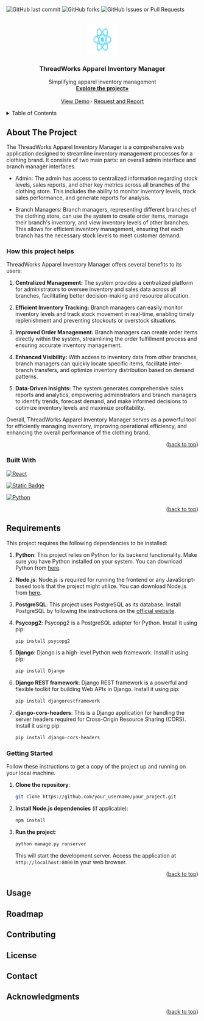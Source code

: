 

![GitHub last commit](https://img.shields.io/github/last-commit/SaaammmyyyS/CS_Elective?style=for-the-badge&logo=Github)
![GitHub forks](https://img.shields.io/github/forks/SaaammmyyyS/CS_Elective?style=for-the-badge&logo=Github)
![GitHub Issues or Pull Requests](https://img.shields.io/github/issues/SaaammmyyyS/CS_Elective?style=for-the-badge&logo=github)


<!-- PROJECT LOGO -->
<br />
<div align="center">
  <a href="https://github.com/SaaammmyyyS/CS_Elective">
    <img src="frontend/src/logo.svg" alt="Logo" width="80" height="80">
  </a>

  <h3 align="center">ThreadWorks Apparel Inventory Manager</h3>

  <p align="center">
     Simplifying apparel inventory management
    <br />
    <a href="https://github.com/SaaammmyyyS/CS_Elective"><strong>Explore the project»</strong></a>
    <br />
    <br />
    <a href="https://github.com/SaaammmyyyS/CS_Elective">View Demo</a>
    ·
    <a href="https://github.com/SaaammmyyyS/CS_Elective/issues">Request and Report</a>

  </p>
</div>



<!-- TABLE OF CONTENTS -->
<details>
  <summary>Table of Contents </summary>
  <ol>
    <li>
      <a href="#about-the-project">About The Project</a>
      <ul>
        <li><a href ="#how-this-project-helps">How this project helps</a></li>
        <li><a href="#built-with">Built With</a></li>
      </ul>
    </li>
    <li>
      <a href="#requirements">Requirements</a>
      <a href="#getting-started">Getting Started</a>
    </li>
    <li><a href="#usage">Usage</a></li>
    <li><a href="#roadmap">Roadmap</a></li>
    <li><a href="#contributing">Contributing</a></li>
    <li><a href="#license">License</a></li>
    <li><a href="#contact">Contact</a></li>
    <li><a href="#acknowledgments">Acknowledgments</a></li>
  </ol>
</details>



<!-- ABOUT THE PROJECT -->
## About The Project
The ThreadWorks Apparel Inventory Manager is a comprehensive web application designed to streamline inventory management processes for a clothing brand. It consists of two main parts: an overall admin interface and branch manager interfaces. 

* Admin: The admin has access to centralized information regarding stock levels, sales reports, and other key metrics across all branches of the clothing store. This includes the ability to monitor inventory levels, track sales performance, and generate reports for analysis.

 * Branch Managers: Branch managers, representing different branches of the clothing store, can use the system to create order items, manage their branch's inventory, and view inventory levels of other branches. This allows for efficient inventory management, ensuring that each branch has the necessary stock levels to meet customer demand.

### How this project helps
ThreadWorks Apparel Inventory Manager offers several benefits to its users:

1. **Centralized Management:** The system provides a centralized platform for administrators to oversee inventory and sales data across all branches, facilitating better decision-making and resource allocation.

2. **Efficient Inventory Tracking:** Branch managers can easily monitor inventory levels and track stock movement in real-time, enabling timely replenishment and preventing stockouts or overstock situations.

3. **Improved Order Management:** Branch managers can create order items directly within the system, streamlining the order fulfillment process and ensuring accurate inventory management.

4. **Enhanced Visibility:** With access to inventory data from other branches, branch managers can quickly locate specific items, facilitate inter-branch transfers, and optimize inventory distribution based on demand patterns.

5. **Data-Driven Insights:** The system generates comprehensive sales reports and analytics, empowering administrators and branch managers to identify trends, forecast demand, and make informed decisions to optimize inventory levels and maximize profitability.

Overall, ThreadWorks Apparel Inventory Manager serves as a powerful tool for efficiently managing inventory, improving operational efficiency, and enhancing the overall performance of the clothing brand.





<p align="right">(<a href="#top">back to top</a>)</p>



### Built With
[![React](https://img.shields.io/badge/React-20232A?style=for-the-badge&logo=react&logoColor=61DAFB)](https://react.dev/)

[![Static Badge](https://img.shields.io/badge/Django-black?style=for-the-badge&logo=Django&link=https%3A%2F%2Fwww.djangoproject.com%2F)](https://www.djangoproject.com/)

[![Python](https://img.shields.io/badge/Python-3776AB?style=for-the-badge&logo=python&logoColor=white)](https://www.python.org/)


<p align="right">(<a href="#top">back to top</a>)</p>



<!-- GETTING STARTED -->
## Requirements

This project requires the following dependencies to be installed:

1. **Python**: This project relies on Python for its backend functionality. Make sure you have Python installed on your system. You can download Python from [here](https://www.python.org/downloads/).

2. **Node.js**: Node.js is required for running the frontend or any JavaScript-based tools that the project might utilize. You can download Node.js from [here](https://nodejs.org/).

3. **PostgreSQL**: This project uses PostgreSQL as its database. Install PostgreSQL by following the instructions on the [official website](https://www.postgresql.org/download/).

4. **Psycopg2**: Psycopg2 is a PostgreSQL adapter for Python. Install it using pip:

    ```bash
    pip install psycopg2
    ```

5. **Django**: Django is a high-level Python web framework. Install it using pip:

    ```bash
    pip install Django
    ```

6. **Django REST framework**: Django REST framework is a powerful and flexible toolkit for building Web APIs in Django. Install it using pip:

    ```bash
    pip install djangorestframework
    ```

7. **django-cors-headers**: This is a Django application for handling the server headers required for Cross-Origin Resource Sharing (CORS). Install it using pip:

    ```bash
    pip install django-cors-headers
    ```

### Getting Started

Follow these instructions to get a copy of the project up and running on your local machine.

1. **Clone the repository**: 
   
    ```bash
    git clone https://github.com/your_username/your_project.git
    ```

2. **Install Node.js dependencies** (if applicable):

    ```bash
    npm install
    ```

3. **Run the project**:

    ```bash
    python manage.py runserver
    ```

    This will start the development server. Access the application at `http://localhost:8000` in your web browser.


<p align="right">(<a href="#top">back to top</a>)</p>

<!-- USAGE EXAMPLES -->
## Usage




<!-- ROADMAP -->
## Roadmap




<!-- CONTRIBUTING -->
## Contributing




<!-- LICENSE -->
## License





<!-- CONTACT -->
## Contact






<!-- ACKNOWLEDGMENTS -->
## Acknowledgments


<p align="right">(<a href="#top">back to top</a>)</p>


